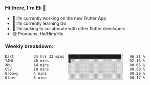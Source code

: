 ### Hi there, I'm Eli 👋
- 🔭 I’m currently working on the new Flutter App
- 🌱 I’m currently learning Go
- 🦄 I’m looking to collaborate with other flutter developers
- 😄 Pronouns: He/Him/His

### Weekly breakdown:
<!--START_SECTION:waka-->

```text
Dart         34 hrs 33 mins  ████████████████████████░   96.21 %
YAML         46 mins         ▓░░░░░░░░░░░░░░░░░░░░░░░░   02.16 %
XML          14 mins         ░░░░░░░░░░░░░░░░░░░░░░░░░   00.66 %
CSV          10 mins         ░░░░░░░░░░░░░░░░░░░░░░░░░   00.50 %
Groovy       4 mins          ░░░░░░░░░░░░░░░░░░░░░░░░░   00.20 %
Other        3 mins          ░░░░░░░░░░░░░░░░░░░░░░░░░   00.17 %
```

<!--END_SECTION:waka-->
